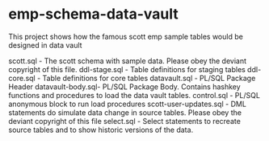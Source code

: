 # emp-schema-data-vault
This project shows how the famous scott emp sample tables would be designed in data vault

scott.sql - The scott schema with sample data. Please obey the deviant copyright of this file.
ddl-stage.sql - Table definitions for staging tables
ddl-core.sql - Table definitions for core tables
datavault.sql - PL/SQL Package Header
datavault-body.sql- PL/SQL Package Body. Contains hashkey functions and procedures to load the data vault tables.
control.sql - PL/SQL anonymous block to run load procedures
scott-user-updates.sql - DML statements do simulate data change in source tables. Please obey the deviant copyright of this file 
select.sql - Select statements to recreate source tables and to show historic versions of the data. 
